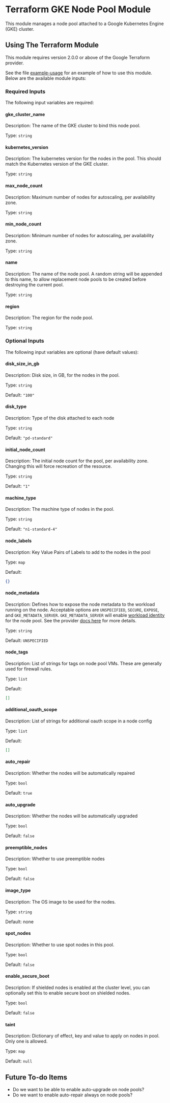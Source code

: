 # Terraform GKE Node Pool Module

This module manages a node pool attached to a Google Kubernetes Engine (GKE) cluster.

## Using The Terraform Module

This module requires version 2.0.0 or above of the Google Terraform provider.

See the file [example-usage](./example-usage) for an example of how to use this module. Below are the available module inputs:

### Required Inputs

The following input variables are required:

#### gke\_cluster\_name

Description: The name of the GKE cluster to bind this node pool.

Type: `string`

#### kubernetes\_version

Description: The kubernetes version for the nodes in the pool. This should match the Kubernetes version of the GKE cluster.

Type: `string`

#### max\_node\_count

Description: Maximum number of nodes for autoscaling, per availability zone.

Type: `string`

#### min\_node\_count

Description: Minimum number of nodes for autoscaling, per availability zone.

Type: `string`

#### name

Description: The name of the node pool. A random string will be appended to this name, to allow replacement node pools to be created before destroying the current pool.

Type: `string`

#### region

Description: The region for the node pool.

Type: `string`

### Optional Inputs

The following input variables are optional (have default values):

#### disk\_size\_in\_gb

Description: Disk size, in GB, for the nodes in the pool.

Type: `string`

Default: `"100"`

#### disk\_type

Description: Type of the disk attached to each node

Type: `string`

Default: `"pd-standard"`

#### initial\_node\_count

Description: The initial node count for the pool, per availability zone. Changing this will force recreation of the resource.

Type: `string`

Default: `"1"`

#### machine\_type

Description: The machine type of nodes in the pool.

Type: `string`

Default: `"n1-standard-4"`

#### node\_labels

Description: Key Value Pairs of Labels to add to the nodes in the pool

Type: `map`

Default:

```json
{}
```

#### node\_metadata

Description: Defines how to expose the node metadata to the workload running on the node. Acceptable options are `UNSPECIFIED`, `SECURE`, `EXPOSE`, and `GKE_METADATA_SERVER`. `GKE_METADATA_SERVER` will enable [workload identity](https://cloud.google.com/kubernetes-engine/docs/how-to/workload-identity) for the node pool. See the provider [docs here](https://registry.terraform.io/providers/hashicorp/google/latest/docs/resources/container_cluster#workload_metadata_config) for more details.

Type: `string`

Default: `UNSPECIFIED`

#### node\_tags

Description: List of strings for tags on node pool VMs. These are generally used for firewall rules.

Type: `list`

Default:

```json
[]
```

#### additional\_oauth\_scope

Description: List of strings for additional oauth scope in a node config

Type: `list`

Default:

```json
[]
```

#### auto\_repair

Description: Whether the nodes will be automatically repaired

Type: `bool`

Default: `true`

#### auto\_upgrade

Description: Whether the nodes will be automatically upgraded

Type: `bool`

Default: `false`

#### preemptible\_nodes

Description: Whether to use preemptible nodes

Type: `bool`

Default: `false`

#### image_type

Description: The OS image to be used for the nodes.

Type: `string`

Default: none

#### spot_nodes

Description: Whether to use spot nodes in this pool.

Type: `bool`

Default: `false`

#### enable_secure_boot

Description: If shielded nodes is enabled at the cluster level, you can optionally set this to enable secure boot on shielded nodes.

Type: `bool`

Default: `false`

#### taint

Description: Dictionary of effect, key and value to apply on nodes in pool. Only one is allowed.

Type: `map`

Default: `null`

## Future To-do Items
* Do we want to be able to enable auto-upgrade on node pools?
* Do we want to enable auto-repair always on node pools?
